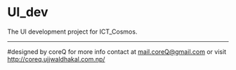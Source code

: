 # UI_dev
The UI development project for ICT_Cosmos.


__________________
#designed by coreQ
for more info contact at mail.coreQ@gmail.com or visit http://coreq.ujjwaldhakal.com.np/
